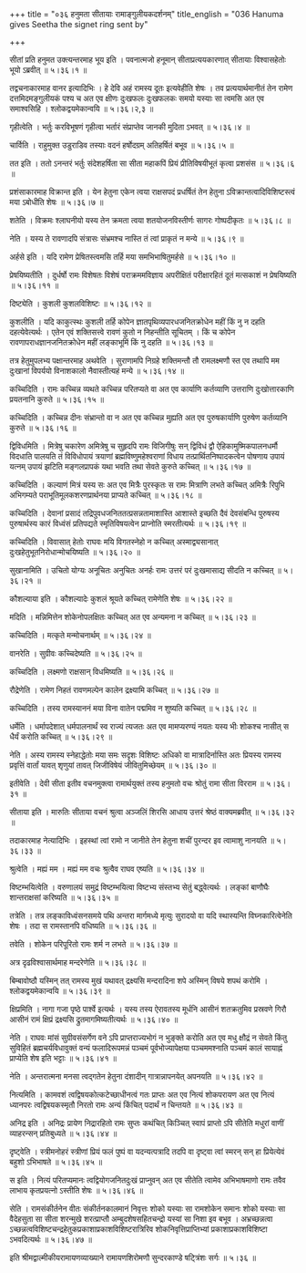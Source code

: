 +++
title = "०३६ हनुमता सीतायाः रामाङ्गुलीयकदर्शनम्"
title_english = "036 Hanuma gives Seetha the signet ring sent by"

+++


सीतां प्रति हनुमत उक्त्यन्तरमाह भूय इति । पवनात्मजो हनूमान्
सीताप्रत्ययकारणात् सीतायाः विश्वासहेतोः भूयो ऽब्रवीत्  ॥  ५।३६।१  ॥   

  

तद्वचनाकारमाह वानर इत्यादिभिः । हे देवि अहं रामस्य दूतः इत्यवेहीति शेषः
। तव प्रत्ययार्थमानीतं तेन रामेण दत्तमिदमङ्गुलीयकं पश्य च अत एव क्षीणः
दुःखफलः दुःखफलकः समयो यस्याः सा त्वमसि अत एव समाश्वसिहि ।
श्लोकद्वयमेकान्वयि  ॥  ५।३६।२,३  ॥   

  

गृहीत्वेति । भर्तुः करविभूषणं गृहीत्वा भर्तारं संप्राप्तेव जानकी मुदिता
ऽभवत्  ॥  ५।३६।४  ॥   

  

चार्विति । राहुमुक्त उडुराडिव तस्याः वदनं हर्षोदग्रम् अतिहर्षितं बभूव  ॥ 
५।३६।५  ॥   

  

तत इति । ततो ऽनन्तरं भर्तुः संदेशहर्षिता सा सीता महाकपिं प्रियं
प्रीतिविषयीभूतं कृत्वा प्रशसंस  ॥  ५।३६।६  ॥   

  

प्रशंसाकारमाह विक्रान्त इति । येन हेतुना एकेन त्वया राक्षसपदं प्रधर्षितं
तेन हेतुना ऽविक्रान्तत्वादिविशिष्टस्त्वं मया ऽबोधीति शेषः  ॥  ५।३६।७  ॥   

  

शतेति । विक्रमः श्लाघनीयो यस्य तेन क्रमता त्वया शतयोजनविस्तीर्णः सागरः
गोष्पदीकृतः  ॥  ५।३६।८  ॥   

  

नेति । यस्य ते रावणादपि संत्रासः संभ्रमश्च नास्ति तं त्वां प्राकृतं न
मन्ये  ॥  ५।३६।९  ॥   

  

अर्हसे इति । यदि रामेण प्रेषितस्त्वमसि तर्हि मया समभिभाषितुमर्हसे  ॥ 
५।३६।१०  ॥   

  

प्रेषयिष्यतीति । दुर्धर्षो रामः विशेषतः विशेषं पराक्रममविज्ञाय
अपरीक्षितं परीक्षारहितं दूतं मत्सकाशं न प्रेषयिष्यति  ॥  ५।३६।११  ॥   

  

दिष्ट्येति । कुशली कुशलविशिष्टः  ॥  ५।३६।१२  ॥   

  

कुशलीति । यदि काकुत्स्थः कुशली तर्हि कोपेन ज्ञातपृथिव्यपारधजनितक्रोधेन
महीं किं नु न दहति दहत्येवेत्यर्थः । एतेन एवं शक्तिसत्त्वे रावणं कुतो न
निहन्तीति सूचितम् । किं च कोपेन रावणापराधज्ञानजनितक्रोधेन महीं
लङ्काभूमिं किं नु दहति  ॥  ५।३६।१३  ॥   

  

तत्र हेतुमुपलभ्य पक्षान्तरमाह अथवेति । सुराणामपि निग्रहे शक्तिमन्तौ तौ
रामलक्ष्मणौ स्त एव तथापि मम दुःखानां विपर्ययो विनाशकालो नैवास्तीत्यहं
मन्ये  ॥  ५।३६।१४  ॥   

  

कच्चिदिति । रामः कच्चिन्न व्यथते कच्चिन्न परितप्यते वा अत एव कार्याणि
कर्तव्याणि उत्तराणि दुःखोत्तारकाणि प्रयतनानि कुरुते  ॥  ५।३६।१५  ॥   

  

कच्चिदिति । कच्चिन्न दीनः संभ्रान्तो वा न अत एव कच्चिन्न मुह्यति अत एव
पुरुषकार्याणि पुरुषेण कर्तव्यानि कुरुते  ॥  ५।३६।१६  ॥   

  

द्विविधमिति । मित्रेषु चकारेण अमित्रेषु च सुहृदपि रामः विजिगीषुः सन्
द्विविधं द्वौ ऐहिकामुष्मिकपालनधर्मौ विदधाति पालयति तं विविधोपायं
त्रयाणां ब्रह्मविष्णुमहेश्वराणां विधाय तत्प्रार्थितनिष्पादकत्वेन पोषणाय
उपायं यत्नम् उपायं झटिति मङ्गलप्रापकं यथा भवति तथा सेवते कुरुते कच्चित्
 ॥  ५।३६।१७  ॥   

  

कच्चिदिति । कल्याणं मित्रं यस्य सः अत एव मित्रैः पुरस्कृतः स रामः
मित्राणि लभते कच्चित् अमित्रैः रिपुभि अभिगम्यते पराभूतिमूलकशरणप्रार्थनया
प्राप्यते कच्चित्  ॥  ५।३६।१८  ॥   

  

कच्चिदिति । देवानां प्रसादं तद्रिपुवधजनिततत्प्रसन्नतामाशास्ति आशास्ते
इच्छति दैवं देवसंबन्धि पुरुषस्य पुरुषार्थस्य कारं विध्वंसं प्रतिपद्यते
स्मृतिविषयत्वेन प्राप्नोति स्मरतीत्यर्थः  ॥  ५।३६।१९  ॥   

  

कच्चिदिति । विवासात् हेतोः राघवः मयि विगतस्नेहो न कच्चित्
अस्माद्व्यसानात् दुःखहेतुभूतनिरोधान्मोचयिष्यति  ॥  ५।३६।२०  ॥   

  

सुखानामिति । उचितो योग्यः अनूचितः अनुचितः अनर्हः रामः उत्तरं परं
दुःखमासाद्य सीदति न कच्चित्  ॥  ५।३६।२१  ॥   

  

कौशल्याया इति । कौशल्यादेः कुशलं श्रूयते कच्चित् रामेणेति शेषः  ॥ 
५।३६।२२  ॥   

  

मदिति । मन्निमित्तेन शोकेनोपलक्षितः कच्चित् अत एव अन्यमना न कच्चित्  ॥ 
५।३६।२३  ॥   

  

कच्चिदिति । मत्कृते मन्मोचनार्थम्  ॥  ५।३६।२४  ॥   

  

वानरेति । सुग्रीवः कच्चिदेष्यति  ॥  ५।३६।२५  ॥   

  

कच्चिदिति । लक्ष्मणो राक्षसान् विधमिष्यति  ॥  ५।३६।२६  ॥   

  

रौद्रेणेति । रामेण निहतं रावणमल्पेन कालेन द्रक्ष्यामि कच्चित्  ॥  ५।३६।२७
 ॥   

  

कच्चिदिति । तस्य रामस्याननं मया विना वातेन पद्ममिव न शुष्यति कच्चित्  ॥ 
५।३६।२८  ॥   

  

धर्मेति । धर्मापदेशात् धर्मपालनार्थं स्व राज्यं त्यजतः अत एव मामप्यरण्यं
नयतः यस्य भीः शोकश्च नासीत् स धैर्यं करोति कच्चित्  ॥  ५।३६।२९  ॥   

  

नेति । अस्य रामस्य स्नेहाद्धेतोः मया समः सदृशः विशिष्टः अधिको वा
मात्रादिर्नास्ति अतः प्रियस्य रामस्य प्रवृत्तिं वार्तां यावत् शृणुयां
तावत् जिजीविषेयं जीवितुमिच्छेयम्  ॥  ५।३६।३०  ॥   

  

इतीवेति । देवी सीता इतीव वचनमुक्त्वा रामार्थयुक्तं तस्य हनुमतो वचः
श्रोतुं रामा सीता विरराम  ॥  ५।३६।३१  ॥   

  

सीताया इति । मारुतिः सीताया वचनं श्रुत्वा अञ्जलिं शिरसि आधाय उत्तरं
श्रेष्ठं वाक्यमब्रवीत्  ॥  ५।३६।३२  ॥   

  

तदाकारमाह नेत्यादिभिः । इहस्थां त्वां रामो न जानीते तेन हेतुना शचीं
पुरन्दर इव त्वामाशु नानयति  ॥  ५।३६।३३  ॥   

  

श्रुत्वेति । मह्यं मम । मह्यं मम वचः श्रुत्वैव राघव एष्यति  ॥  ५।३६।३४
 ॥   

  

विष्टम्भयित्वेति । वरुणालयं समुद्रं विष्टम्भयित्वा विष्टभ्य संस्तभ्य
सेतुं बद्ध्वेत्यर्थः । लङ्कां बाणौघैः शान्तराक्षसां करिष्यति  ॥  ५।३६।३५
 ॥   

  

तत्रेति । तत्र लङ्काविध्वंसनसमये पथि अन्तरा मार्गमध्ये मृत्युः सुरादयो
वा यदि स्थास्यन्ति विघ्नकारित्वेनेति शेषः । तदा स रामस्तानपि वधिष्यति  ॥ 
५।३६।३६ ॥   

  

तवेति । शोकेन परिपूरितो रामः शर्म न लभते  ॥  ५।३६।३७  ॥   

  

अत्र दृढविश्वासार्थमाह मन्दरेणेति  ॥  ५।३६।३८  ॥   

  

बिम्बावोष्ठौ यस्मिन् तत् रामस्य मुखं यथावत् द्रक्ष्यसि मन्दरादिना शपे
अस्मिन् विषये शपथं करोमि । श्लोकद्वयमेकान्वयि  ॥  ५।३६।३९  ॥   

  

क्षिप्रमिति । नागा गजा पृष्ठे पार्श्वे इत्यर्थः । यस्य तस्य ऐरावतस्य
मूर्धनि आसीनं शतक्रतुमिव प्रस्रवणे गिरौ आसीनं रामं क्षिप्रं द्रक्ष्यसि
द्रुतमागमिष्यतीत्यर्थः  ॥  ५।३६।४०  ॥   

  

नेति । राघवः मांसं सुग्रीवसंसर्गेण वने ऽपि प्राप्तराज्यभोगं न भुङ्क्ते
करोति अत एव मधु क्षौद्रं न सेवते किंतु सुविहितं ब्रह्मचर्यविधावुक्तं
वन्यं फलादिरूपमन्नं पञ्चमं पूर्वभोज्यापेक्षया पञ्चममश्नाति पञ्चमं कालं
सायाह्नं प्राप्येति शेष इति भट्टाः  ॥  ५।३६।४१  ॥   

  

नेति । अन्तरात्मना मनसा त्वद्गतेन हेतुना दंशादीन् गात्रान्नापनयेत्
अपनयति  ॥  ५।३६।४२  ॥   

  

नित्यमिति । कामवशं त्वद्विषयकोत्कटेच्छाधीनत्वं गतः प्राप्तः अत एव नित्यं
शोकपरायण अत एव नित्यं ध्यानपरः त्वद्विषयकस्मृतौ निरतो रामः अन्यं किंचित्
पदार्थं न चिन्तयते  ॥  ५।३६।४३  ॥   

  

अनिद्र इति । अनिद्रः प्रायेण निद्रारहितो रामः सुप्तः कथंचित् किञ्चित्
स्वापं प्राप्तो ऽपि सीतेति मधुरां वाणीं व्याहरन्सन् प्रतिबुध्यते  ॥ 
५।३६।४४  ॥   

  

दृष्ट्वेति । स्त्रीमनोहरं स्त्रीणां प्रियं फलं पुष्पं वा यदन्यत्पत्रादि
तदपि वा दृष्ट्वा त्वां स्मरन् सन् हा प्रियेत्येवं बहुशो ऽभिभाषते  ॥ 
५।३६।४५  ॥   

  

स इति । नित्यं परितप्यमानः त्वद्वियोगजनितदुःखं प्राप्नुवन् अत एव सीतेति
त्वामेव अभिभाषमाणो रामः तवैव लाभाय कृतप्रयत्नो ऽस्तीति शेषः  ॥  ५।३६।४६
 ॥   

  

सेति । रामसंकीर्तनेन वीतः संकीर्तनकालमानं निवृत्तः शोको यस्याः सा
रामशोकेन समानः शोको यस्याः सा वैदेहसुता सा सीता शरन्मुखे शरत्प्राप्तौ
अम्बुदशेषसहितचन्द्रो यस्यां सा निशा इव बभूव । अभ्रच्छन्नत्वा
ऽच्छन्नत्वविशिष्टचन्द्रहेतुकप्रकाशाप्रकाशविशिष्टरात्रिरिव
शोकनिवृत्तिप्राप्तिभ्यां प्रकाशाप्रकाशविशिष्टा ऽभवदित्यर्थः  ॥  ५।३६।४७
 ॥   

  

इति श्रीमद्वाल्मीकीयरामायणव्याख्याने रामायणशिरोमणौ सुन्दरकाण्डे
षट्त्रिंशः सर्गः  ॥  ५।३६  ॥   

  


